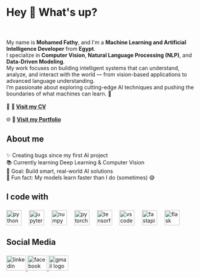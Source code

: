 <h1 align="left">Hey 👋 What's up?</h1>

###

<br clear="both">

<p align="left">
  My name is <b>Mohamed Fathy</b>, and I'm a <b>Machine Learning and Artificial Intelligence Developer</b> from <b>Egypt</b>.<br>
  I specialize in <b>Computer Vision</b>, <b>Natural Language Processing (NLP)</b>, and <b>Data-Driven Modeling</b>.<br>
  My work focuses on building intelligent systems that can understand, analyze, and interact with the world — from vision-based applications to advanced language understanding.<br>
  I’m passionate about exploring cutting-edge AI techniques and pushing the boundaries of what machines can learn. 🤖
  <br><br>
  🔗 <b>📄 <a href="https://drive.google.com/file/d/1UGcc9o4j5xjSe4ZS-FQmBapl2VA1cKlK/view?usp=drive_link" target="_blank">Visit my CV</a></b><br><br>
  🌐 <b>💼 <a href="https://github.com/MohamedFBasha/MohamedFBasha/blob/main/Portfolio-main/index.html" target="_blank">Visit my Portfolio</a></b>
</p>

###

<h2 align="left">About me</h2>

###

<p align="left">
  ✨ Creating bugs since my first AI project<br>
  📚 Currently learning Deep Learning & Computer Vision<br>
  🎯 Goal: Build smart, real-world AI solutions<br>
  🎲 Fun fact: My models learn faster than I do (sometimes) 😅
</p>

###

<h2 align="left">I code with</h2>

###

<div align="left">
  <img src="https://cdn.jsdelivr.net/gh/devicons/devicon/icons/python/python-original.svg" height="40" alt="python logo"  />
  <img width="12" />
  <img src="https://cdn.jsdelivr.net/gh/devicons/devicon/icons/jupyter/jupyter-original.svg" height="40" alt="jupyter logo"  />
  <img width="12" />
  <img src="https://cdn.jsdelivr.net/gh/devicons/devicon/icons/numpy/numpy-original.svg" height="40" alt="numpy logo"  />
  <img width="12" />
  <img src="https://cdn.jsdelivr.net/gh/devicons/devicon/icons/pytorch/pytorch-original.svg" height="40" alt="pytorch logo"  />
  <img width="12" />
  <img src="https://cdn.jsdelivr.net/gh/devicons/devicon/icons/tensorflow/tensorflow-original.svg" height="40" alt="tensorflow logo"  />
  <img width="12" />
  <img src="https://cdn.jsdelivr.net/gh/devicons/devicon/icons/vscode/vscode-original.svg" height="40" alt="vscode logo"  />
  <img width="12" />
  <img src="https://cdn.jsdelivr.net/gh/devicons/devicon/icons/fastapi/fastapi-original.svg" height="40" alt="fastapi logo"  />
  <img width="12" />
  <img src="https://cdn.jsdelivr.net/gh/devicons/devicon/icons/flask/flask-original.svg" height="40" alt="flask logo"  />
</div>

###

<h2 align="left">Social Media</h2>

###

<div align="left">
  <a href="https://www.linkedin.com/in/mohamed-basha5" target="_blank">
    <img src="https://raw.githubusercontent.com/maurodesouza/profile-readme-generator/master/src/assets/icons/social/linkedin/default.svg" width="52" height="40" alt="linkedin logo"  />
  </a>
  <a href="https://www.facebook.com/share/1CbcNyeuXX/" target="_blank">
    <img src="https://raw.githubusercontent.com/maurodesouza/profile-readme-generator/master/src/assets/icons/social/facebook/default.svg" width="52" height="40" alt="facebook logo"  />
  </a>
  <a href="mf582003@gmail.com" target="_blank">
    <img src="https://raw.githubusercontent.com/maurodesouza/profile-readme-generator/master/src/assets/icons/social/gmail/default.svg" width="52" height="40" alt="gmail logo"  />
  </a>
</div>


